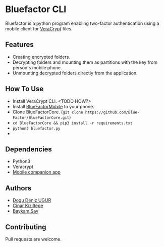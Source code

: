 # Bluefactor CLI
Bluefactor is a python program enabling two-factor authentication using a mobile client for [VeraCrypt](https://www.veracrypt.fr/en/Home.html) files.
## Features
- Creating encrypted folders.
- Decrypting folders and mounting them as partitions with the key from person's mobile phone.
- Unmounting decrypted folders directly from the application.
## How To Use
- Install VeraCrypt CLI. <TODO HOW?>
- Install [BlueFactorMobile](https://github.com/WaitttForIt/BlueFactorApp) to your phone.
- Clone BlueFactorCore. (`git clone https://github.com/Blue-Factor/BlueFactorCore.git`)
- `cd BlueFactorCore && pip3 install -r requirements.txt`
- `python3 bluefactor.py`
- <TODO>
## Dependencies
- Python3
- Veracrypt
- [Mobile companion app](https://github.com/WaitttForIt/BlueFactorApp)
## Authors
- [Dogu Deniz UGUR](https://github.com/DoguD)
- [Cinar Kiziltepe](https://github.com/Oakknight)
- [Baykam Say](https://github.com/baykamsay)
## Contributing
Pull requests are welcome.
